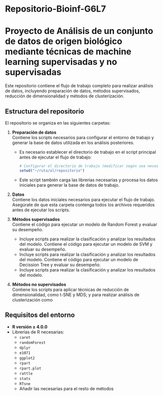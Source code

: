 # Repositorio-Bioinf-G6L7

# Proyecto de Análisis de un conjunto de datos de origen biológico mediante técnicas de machine learning supervisadas y no supervisadas 

Este repositorio contiene el flujo de trabajo completo para realizar análisis de datos, incluyendo preparación de datos, métodos supervisados, reducción de dimensionalidad y métodos de clusterización. 

## Estructura del repositorio

El repositorio se organiza en las siguientes carpetas:

1. **Preparación de datos**  
   Contiene los scripts necesarios para configurar el entorno de trabajo y generar la base de datos utilizada en los análisis posteriores.  
   - Es necesario establecer el directorio de trabajo en el script principal antes de ejecutar el flujo de trabajo:
     ```R
     # Configurar el directorio de trabajo (modificar según sea necesario)
     setwd("~/ruta/al/repositorio")
     ```
   - Este script también carga las librerías necesarias y procesa los datos iniciales para generar la base de datos de trabajo.

2. **Datos**  
   Contiene los datos iniciales necesarios para ejecutar el flujo de trabajo. Asegúrate de que esta carpeta contenga todos los archivos requeridos antes de ejecutar los scripts.

3. **Métodos supervisados**  
   Contiene el código para ejecutar un modelo de Random Forest y evaluar su desempeño.  
   - Incluye scripts para realizar la clasificación y analizar los resultados del modelo.
   Contiene el código para ejecutar un modelo de SVM y evaluar su desempeño.  
   - Incluye scripts para realizar la clasificación y analizar los resultados del modelo.
   Contiene el código para ejecutar un modelo de Decission Tree y evaluar su desempeño.  
   - Incluye scripts para realizar la clasificación y analizar los resultados del modelo.
   

4. **Métodos no supervisados**  
   Contiene los scripts para aplicar técnicas de reducción de dimensionalidad, como t-SNE y MDS; y para realizar análisis de clusterización como 

## Requisitos del entorno

- **R versión ≥ 4.0.0**  
- Librerías de R necesarias:
  - `caret`
  - `randomForest`
  - `dplyr`
  - `e1071`
  - `ggplot2`
  - `rpart`
  - `rpart.plot`
  - `rattle`
  - `stats`
  - `RTsne`
  - Añadir las necesarias para el resto de métodos

